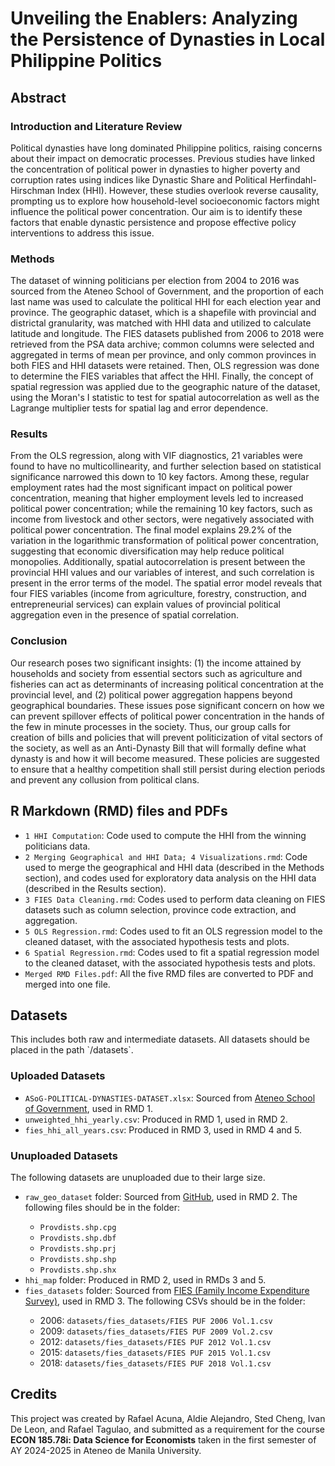 <h1>Unveiling the Enablers: Analyzing the Persistence of Dynasties in Local Philippine Politics</h1>

<h2>Abstract</h2>
<h3>Introduction and Literature Review</h3>
Political dynasties have long dominated Philippine politics, raising concerns about their impact on democratic processes. Previous studies have linked the concentration of political power in dynasties to higher poverty and corruption rates using indices like Dynastic Share and Political Herfindahl-Hirschman Index (HHI). However, these studies overlook reverse causality, prompting us to explore how household-level socioeconomic factors might influence the political power concentration. Our aim is to identify these factors that enable dynastic persistence
and propose effective policy interventions to address this issue.

<h3>Methods</h3>
The dataset of winning politicians per election from 2004 to 2016 was sourced from the Ateneo School of Government, and the proportion of each last name was used to calculate the political HHI for each election year and province. The geographic dataset, which is a shapefile with provincial and districtal granularity, was matched with HHI data and utilized to calculate latitude and longitude. The FIES datasets published from 2006 to 2018 were retrieved from the PSA data archive; common columns were selected and aggregated in terms of mean per province, and only common provinces in both FIES and HHI datasets were retained. Then, OLS regression was done to determine the FIES variables that affect the HHI. Finally, the concept of spatial regression was applied due to the geographic nature of the dataset, using the Moran's I statistic to test for spatial autocorrelation as well as the Lagrange multiplier tests for spatial lag and error dependence.

<h3>Results</h3>
From the OLS regression, along with VIF diagnostics, 21 variables were found to have no multicollinearity, and further selection based on statistical significance narrowed this down to 10 key factors. Among these, regular employment rates had the most significant impact on political power concentration, meaning that higher employment levels led to increased political power concentration; while the remaining 10 key factors, such as income from livestock and other sectors, were negatively associated with political power concentration. The final model explains 29.2% of the variation in the logarithmic transformation of political power concentration, suggesting that economic diversification may help reduce political monopolies. Additionally, spatial autocorrelation is present between the provincial HHI values and our variables of interest, and such correlation is present in the error terms of the model. The spatial error model reveals that four FIES variables (income from agriculture, forestry, construction, and entrepreneurial services) can explain values of provincial political aggregation even in the presence of spatial correlation.

<h3>Conclusion</h3>
Our research poses two significant insights: (1) the income attained by households and society from essential sectors such as agriculture and fisheries can act as determinants of increasing political concentration at the provincial level, and (2) political power aggregation happens beyond geographical boundaries. These issues pose significant concern on how we can prevent spillover effects of political power concentration in the hands of the few in minute processes in the society. Thus, our group calls for creation of bills and policies that will prevent politicization of vital sectors of the society, as well as an Anti-Dynasty Bill that will formally define what dynasty is and how it will become measured. These policies are suggested to ensure that a healthy competition shall still persist during election periods and prevent any collusion from political clans.

<h2>R Markdown (RMD) files and PDFs</h2>
<ul>
  <li><code>1 HHI Computation</code>: Code used to compute the HHI from the winning politicians data.</li>
  <li><code>2 Merging Geographical and HHI Data; 4 Visualizations.rmd</code>: Code used to merge the geographical and HHI data (described in the Methods section), and codes used for exploratory data analysis on the HHI data (described in the Results section).</li>
  <li><code>3 FIES Data Cleaning.rmd</code>: Codes used to perform data cleaning on FIES datasets such as column selection, province code extraction, and aggregation.</li>
  <li><code>5 OLS Regression.rmd</code>: Codes used to fit an OLS regression model to the cleaned dataset, with the associated hypothesis tests and plots.</li>
  <li><code>6 Spatial Regression.rmd</code>: Codes used to fit a spatial regression model to the cleaned dataset, with the associated hypothesis tests and plots.</li>
  <li><code>Merged RMD Files.pdf</code>: All the five RMD files are converted to PDF and merged into one file.</li>
</ul>

<h2>Datasets</h2>
This includes both raw and intermediate datasets. All datasets should be placed in the path `/datasets`.

<h3>Uploaded Datasets</h3>
<ul>
  <li><code>ASoG-POLITICAL-DYNASTIES-DATASET.xlsx</code>: Sourced from <a href="https://www.inclusivedemocracy.ph/data-and-infographics">Ateneo School of Government</a>, used in RMD 1.</li>
  <li><code>unweighted_hhi_yearly.csv</code>: Produced in RMD 1, used in RMD 2.</li>
  <li><code>fies_hhi_all_years.csv</code>: Produced in RMD 3, used in RMD 4 and 5.</li>
</ul>

<h3>Unuploaded Datasets</h3>
The following datasets are unuploaded due to their large size.
<ul>
  <li><code>raw_geo_dataset</code> folder: Sourced from <a href="https://github.com/altcoder/philippines-psgc-shapefiles/blob/main/dist/PH_Adm2_ProvDists.shp.zip">GitHub</a>, used in RMD 2. The following files should be in the folder:</li><ul>
    <li><code>Provdists.shp.cpg</code></li>
    <li><code>Provdists.shp.dbf</code></li>
    <li><code>Provdists.shp.prj</code></li>
    <li><code>Provdists.shp.shp</code></li>
    <li><code>Provdists.shp.shx</code></li></ul>
  <li><code>hhi_map</code> folder: Produced in RMD 2, used in RMDs 3 and 5.</li>
  <li><code>fies_datasets</code> folder: Sourced from <a href="https://psada.psa.gov.ph/catalog/FIES/about">FIES (Family Income Expenditure Survey)</a>, used in RMD 3. The following CSVs should be in the folder:</li><ul>
  <li>2006: <code>datasets/fies_datasets/FIES PUF 2006 Vol.1.csv</code></li>
  <li>2009: <code>datasets/fies_datasets/FIES PUF 2009 Vol.2.csv</code></li>
  <li>2012: <code>datasets/fies_datasets/FIES PUF 2012 Vol.1.csv</code></li>
  <li>2015: <code>datasets/fies_datasets/FIES PUF 2015 Vol.1.csv</code></li>
  <li>2018: <code>datasets/fies_datasets/FIES PUF 2018 Vol.1.csv</code></li></ul></ul>

<h2>Credits</h2>
This project was created by Rafael Acuna, Aldie Alejandro, Sted Cheng, Ivan De Leon, and Rafael Tagulao, and submitted as a requirement for the course <b>ECON 185.78i: Data Science for Economists</b> taken in the first semester of AY 2024-2025 in Ateneo de Manila University. 


